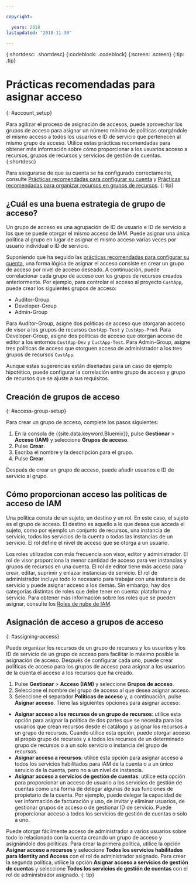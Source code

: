 ```yaml
---

copyright:

  years: 2018
lastupdated: "2018-11-30"

---
```


{:shortdesc: .shortdesc}
{:codeblock: .codeblock}
{:screen: .screen}
{:tip: .tip}

# Prácticas recomendadas para asignar acceso
{: #account_setup}

Para agilizar el proceso de asignación de accesos, puede aprovechar los grupos de acceso para asignar un número mínimo de políticas otorgándole el mismo acceso a todos los usuarios e ID de servicio que pertenecen al mismo grupo de acceso. Utilice estas prácticas recomendadas para obtener más información sobre cómo proporcionar a los usuarios acceso a recursos, grupos de recursos y servicios de gestión de cuentas.
{:shortdesc}

Para asegurarse de que su cuenta se ha configurado correctamente, consulte [Prácticas recomendadas para configurar su cuenta](/docs/account/bp_account.html#account_setup) y [Prácticas recomendadas para organizar recursos en grupos de recursos](/docs/resources/bestpractice_rgs.html).
{: tip}

## ¿Cuál es una buena estrategia de grupo de acceso?

Un grupo de acceso es una agrupación de ID de usuario e ID de servicio a los que se puede otorgar el mismo acceso de IAM. Puede asignar una única política al grupo en lugar de asignar el mismo acceso varias veces por usuario individual o ID de servicio.

Suponiendo que ha seguido las [prácticas recomendadas para configurar su cuenta](/docs/account/bp_account.html#account_setup), una
forma lógica de asignar el acceso consiste en crear un grupo de acceso por nivel de acceso deseado. A continuación, puede correlacionar cada grupo de acceso con los grupos de recursos creados anteriormente. Por ejemplo, para controlar el acceso al proyecto `CustApp`, puede crear los siguientes grupos de acceso:

* Auditor-Group
* Developer-Group
* Admin-Group

Para Auditor-Group, asigne dos políticas de acceso que otorgaran acceso de visor a los grupos de recursos `CustApp-Test` y `CustApp-Prod`. Para Developer-Group, asigne dos políticas de acceso que otorgan acceso de editor a los entornos `CustApp-Dev` y `CustApp-Test`. Para Admin-Group, asigne tres políticas de acceso que otorguen acceso de administrador a los tres grupos de recursos `CustApp`.

Aunque estas sugerencias están diseñadas para un caso de ejemplo hipotético, puede configurar la correlación entre grupo de acceso y grupo de recursos que se ajuste a sus requisitos.

## Creación de grupos de acceso
{: #access-group-setup}

Para crear un grupo de acceso, complete los pasos siguientes:

1. En la consola de {{site.data.keyword.Bluemix}}, pulse **Gestionar** &gt; **Acceso (IAM)** y seleccione **Grupos de acceso**.
2. Pulse **Crear**.
3. Escriba el nombre y la descripción para el grupo.
4. Pulse **Crear**.

Después de crear un grupo de acceso, puede añadir usuarios e ID de servicio al grupo.

## Cómo proporcionan acceso las políticas de acceso de IAM

Una política consta de un sujeto, un destino y un rol. En este caso, el sujeto es el grupo de acceso. El destino es aquello a lo que desea que acceda el sujeto, como por ejemplo un conjunto de recursos, una instancia de servicio, todos los servicios de la cuenta o todas las instancias de un servicio. El rol define el nivel de acceso que se otorga a un usuario.

Los roles utilizados con más frecuencia son visor, editor y administrador. El rol de visor proporciona la menor cantidad de acceso para ver instancias y grupos de recursos en una cuenta. El rol de editor tiene más acceso para crear, editar, suprimir y enlazar instancias de servicio. El rol de administrador incluye todo lo necesario para trabajar con una instancia de servicio y puede asignar acceso a los demás. Sin embargo, hay dos categorías distintas de roles que debe tener en cuenta: plataforma y servicio. Para obtener más información sobre los roles que se pueden asignar, consulte los [Roles de nube de IAM](/docs/iam/users_roles.html#iamusermanrol).

## Asignación de acceso a grupos de acceso
{: #assigning-access}

Puede organizar los recursos de un grupo de recursos y los usuarios y los ID de servicio de un grupo de acceso para facilitar lo máximo posible la asignación de acceso. Después de configurar cada uno, puede crear políticas de acceso para los grupos de acceso para asignar a los usuarios de la cuenta el acceso a los recursos que ha creado.

1. Pulse **Gestionar** &gt; **Acceso (IAM)** y seleccione **Grupos de acceso**.
2. Seleccione el nombre del grupo de acceso al que desea asignar acceso.
3. Seleccione el separador **Políticas de acceso** y, a continuación, pulse **Asignar acceso**. Tiene las siguientes opciones para asignar acceso:

  * **Asignar acceso a los recursos de un grupo de recursos**: utilice esta opción para asignar la política de dos partes que se necesita para los usuarios que crean recursos desde el catálogo y asignar los recursos a un grupo de recursos. Cuando utilice esta opción, puede otorgar acceso al propio grupo de recursos y a todos los recursos de un determinado grupo de recursos o a un solo servicio o instancia del grupo de recursos.
  * **Asignar acceso a recursos**: utilice esta opción para asignar acceso a todos los servicios habilitados para IAM de la cuenta o a un único servicio de la cuenta, pero no a un nivel de instancia.
  * **Asignar acceso a servicios de gestión de cuentas**: utilice esta opción para proporcionar un acceso de usuario a los servicios de gestión de cuentas como una forma de delegar algunas de sus funciones de propietario de la cuenta. Por ejemplo, puede delegar la capacidad de ver información de facturación y uso, de invitar y eliminar usuarios, de gestionar grupos de acceso o de gestionar ID de servicio. Puede proporcionar acceso a todos los servicios de gestión de cuentas o solo a uno.

Puede otorgar fácilmente acceso de administrador a varios usuarios sobre todo lo relacionado con la cuenta creando un grupo de acceso y asignándole dos políticas. Para crear la primera política, utilice la opción **Asignar acceso a recursos** y seleccione **Todos los servicios habilitados para Identity and Access** con el rol de administrador asignado. Para crear la segunda política, utilice la opción **Asignar acceso a servicios de gestión de cuentas** y seleccione **Todos los servicios de gestión de cuentas** con el rol de administrador asignado.
{: tip}
